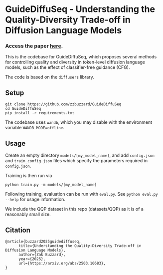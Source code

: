 # GuideDiffuSeq - Understanding the Quality-Diversity Trade-off in Diffusion Language Models

### Access the paper [here](https://arxiv.org/pdf/2503.10683).

This is the codebase for GuideDiffuSeq, which proposes several
methods for controlling quality and diversity in
token-level diffusion language models, such as the effect
of classifier-free guidance (CFG).

The code is based on the `diffusers` library.

## Setup
```
git clone https://github.com/zzbuzzard/GuideDiffuSeq
cd GuideDiffuSeq
pip install -r requirements.txt
```
The codebase uses `wandb`, which you may disable with the environment variable `WANDB_MODE=offline`.

## Usage
Create an empty directory `models/[my_model_name]`, and add `config.json` and `train_config.json` files
which specify the parameters required in `config.json`.

Training is then run via
```
python train.py -m models/[my_model_name]
```
Following training, evaluation can be run with `eval.py`. See `python eval.py --help` 
for usage information.

We include the QQP dataset in this repo (datasets/QQP) as it is of a reasonably small size.

## Citation
```
@article{buzzard2025guidediffuseq,
      title={Understanding the Quality-Diversity Trade-off in Diffusion Language Models}, 
      author={Zak Buzzard},
      year={2025},
      url={https://arxiv.org/abs/2503.10683}, 
}
```
